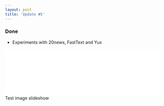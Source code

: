```yaml
---
layout: post
title: 'Update #5'
---
```

### Done
  * Experiments with 20news, FastText and Yux 
  
<iframe class="slideshow-iframe" src="{{ site.baseurl }}/slides/my-pics1.html"
style="width:100%" style="height:100%" frameborder="0" scrolling="no" onload="resizeIframe(this)"></iframe>
Test image slideshow

